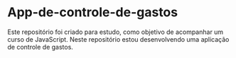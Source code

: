 # App-de-controle-de-gastos
Este repositório foi criado para estudo, como objetivo de acompanhar um curso de JavaScript. Neste repositório estou desenvolvendo uma aplicação de controle de gastos.
